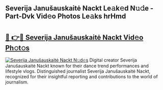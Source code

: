 ## Severija Janušauskaitė Nackt Le𝚊k𝚎d N𝚞𝚍e - Part-Dvk Vid𝚎o Photos Le𝚊ks hrHmd

# <h2><a href="http://fb5f6d.evod.top/?m=Severija+Janu%c5%a1auskait%c4%97+Nackt">🔗 👉🔴 Severija Janušauskaitė Nackt Vid𝚎o Ph𝚘t𝚘s</a></h2>

[![Severija Janušauskaitė Nackt N𝚞d𝚎s](https://i.imgur.com/8V9OHl7.gif)](http://fb5f6d.evod.top/?m=Severija+Janu%c5%a1auskait%c4%97+Nackt)
Digital creator Severija Janušauskaitė Nackt known for their dance trend performances and lifestyle vlogs. Distinguished journalist Severija Janušauskaitė Nackt, recognized for their insightful reporting and contributions to the world of journalism. 
